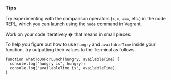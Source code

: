 ### Tips

Try experimenting with the comparison operators (`<`, `>`, `===`, etc.) in the node REPL, which you can launch using the `node` command in Vagrant.

Work on your code iteratively � that means in small pieces. 

To help you figure out how to use `hungry` and `availableTime` inside your function, try outputting their values to the Terminal as follows.

```
function whatToDoForLunch(hungry, availableTime) {
  console.log("hungry is", hungry);
  console.log("availableTime is", availableTime);
}
```